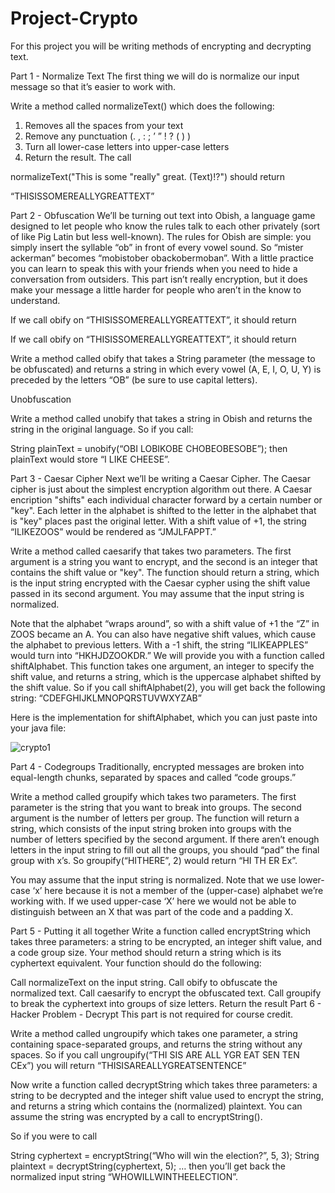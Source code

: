# Project-Crypto
For this project you will be writing methods of encrypting and decrypting text.

Part 1 - Normalize Text
The first thing we will do is normalize our input message so that it’s easier to work with.

Write a method called normalizeText() which does the following:

1. Removes all the spaces from your text
2. Remove any punctuation (. , : ; ’ ” ! ? ( ) )
3. Turn all lower-case letters into upper-case letters
4. Return the result.
The call

normalizeText("This is some \"really\" great. (Text)!?")
should return

“THISISSOMEREALLYGREATTEXT”

Part 2 - Obfuscation
We’ll be turning out text into Obish, a language game designed to let people who know the rules talk to each other privately (sort of like Pig Latin but less well-known). The rules for Obish are simple: you simply insert the syllable “ob” in front of every vowel sound. So “mister ackerman” becomes “mobistober obackobermoban”. With a little practice you can learn to speak this with your friends when you need to hide a conversation from outsiders. This part isn’t really encryption, but it does make your message a little harder for people who aren’t in the know to understand.

If we call obify on “THISISSOMEREALLYGREATTEXT”, it should return

If we call obify on “THISISSOMEREALLYGREATTEXT”, it should return

Write a method called obify that takes a String parameter (the message to be obfuscated) and returns a string in which every vowel (A, E, I, O, U, Y) is preceded by the letters “OB” (be sure to use capital letters).

Unobfuscation

Write a method called unobify that takes a string in Obish and returns the string in the original language. So if you call:

String plainText = unobify(“OBI LOBIKOBE CHOBEOBESOBE”);
then plainText would store “I LIKE CHEESE”.

Part 3 - Caesar Cipher
Next we’ll be writing a Caesar Cipher. The Caesar cipher is just about the simplest encryption algorithm out there. A Caesar encription "shifts" each individual character forward by a certain number or "key". Each letter in the alphabet is shifted to the letter in the alphabet that is "key" places past the original letter. With a shift value of +1, the string “ILIKEZOOS” would be rendered as “JMJLFAPPT.”

Write a method called caesarify that takes two parameters. The first argument is a string you want to encrypt, and the second is an integer that contains the shift value or "key". The function should return a string, which is the input string encrypted with the Caesar cypher using the shift value passed in its second argument. You may assume that the input string is normalized.

Note that the alphabet “wraps around”, so with a shift value of +1 the “Z” in ZOOS became an A.
You can also have negative shift values, which cause the alphabet to previous letters. With a -1 shift, the string “ILIKEAPPLES” would turn into “HKHJDZOOKDR.”
We will provide you with a function called shiftAlphabet. This function takes one argument, an integer to specify the shift value, and returns a string, which is the uppercase alphabet shifted by the shift value. So if you call shiftAlphabet(2), you will get back the following string: “CDEFGHIJKLMNOPQRSTUVWXYZAB”

Here is the implementation for shiftAlphabet, which you can just paste into your java file:

![crypto1](https://user-images.githubusercontent.com/95333101/148779246-44f6e5f6-7b8d-4f86-84ef-03631fbe8162.png)

Part 4 - Codegroups
Traditionally, encrypted messages are broken into equal-length chunks, separated by spaces and called “code groups.”

Write a method called groupify which takes two parameters. The first parameter is the string that you want to break into groups. The second argument is the number of letters per group. The function will return a string, which consists of the input string broken into groups with the number of letters specified by the second argument. If there aren’t enough letters in the input string to fill out all the groups, you should “pad” the final group with x’s. So groupify(“HITHERE”, 2) would return “HI TH ER Ex”.

You may assume that the input string is normalized.
Note that we use lower-case ‘x’ here because it is not a member of the (upper-case) alphabet we’re working with. If we used upper-case ‘X’ here we would not be able to distinguish between an X that was part of the code and a padding X.

Part 5 - Putting it all together
Write a function called encryptString which takes three parameters: a string to be encrypted, an integer shift value, and a code group size. Your method should return a string which is its cyphertext equivalent. Your function should do the following:

Call normalizeText on the input string.
Call obify to obfuscate the normalized text.
Call caesarify to encrypt the obfuscated text.
Call groupify to break the cyphertext into groups of size letters.
Return the result
Part 6 - Hacker Problem - Decrypt
This part is not required for course credit.

Write a method called ungroupify which takes one parameter, a string containing space-separated groups, and returns the string without any spaces. So if you call ungroupify(“THI SIS ARE ALL YGR EAT SEN TEN CEx”) you will return “THISISAREALLYGREATSENTENCE”

Now write a function called decryptString which takes three parameters: a string to be decrypted and the integer shift value used to encrypt the string, and returns a string which contains the (normalized) plaintext. You can assume the string was encrypted by a call to encryptString().

So if you were to call

String cyphertext = encryptString(“Who will win the election?”, 5, 3);
String plaintext = decryptString(cyphertext, 5);
… then you’ll get back the normalized input string “WHOWILLWINTHEELECTION”.
